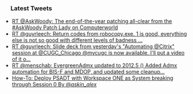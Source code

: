 <h3><a href="https://twitter.com/endi24"><img height=16 src="https://upload.wikimedia.org/wikipedia/sco/9/9f/Twitter_bird_logo_2012.svg"></a> Latest Tweets</h3>

<!-- BLOG-POST-LIST:START -->
- [RT @AskWoody: The end-of-the-year patching all-clear    from the #AskWoody Patch Lady on Computerworld](https://rss.app/articles/cb4e791f6f6d729c074351566bd3a7c508111d6e1a31b6e890b6c809918773d2f150f40f6ddbdb6ff1aa627cdb1c099061d06de3c2)
- [RT @guyrleech: Return codes from robocopy.exe. 1 is good, everything else is not so good with different levels of badness
…](https://rss.app/articles/cb4e791f6f6d729c074351566bd3a7c508111d6e1a31b6e890b6c809918773d2f150f40f6ddbdd6af3aa6f7adc160d9568d56be3c3)
- [RT @guyrleech: Slide deck from yesterday's "Automating @Citrix" session at @CUGC_Chicago @mycugc is now available. I'll put a video of it o…](https://rss.app/articles/cb4e791f6f6d729c074351566bd3a7c508111d6e1a31b6e890b6c809918773d2f150f40f6ddbdc60f4a26378d616099b66d460e3c7)
- [RT @menschab: EvergreenAdmx updated to 2012.5 ()
Added Admx automation for BIS-F and MDOP, and updated some cleanup…](https://rss.app/articles/cb4e791f6f6d729c074351566bd3a7c508111d6e1a31b6e890b6c809918773d2f150f40f6ddbdc6df2a76c74dc16069360d16de4c2)
- [How-To: Deploy PSADT with Workspace ONE as System breaking through Session 0
By ⁦@_askin_alex_⁩](https://rss.app/articles/cb4e791f6f6d729c074351566bd3a7c508111d6e1a31b6e890b6c809918773d2f150f40f6ddbdf6df5a76d7fd91c0b9660dc69e9c7)
<!-- BLOG-POST-LIST:END -->
